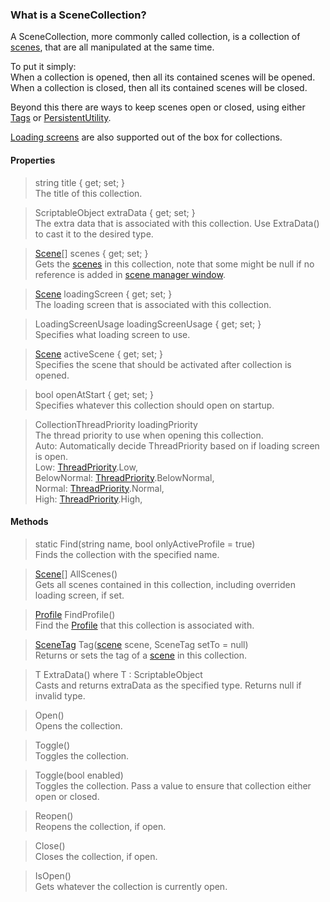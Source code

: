 ### What is a SceneCollection?
A SceneCollection, more commonly called collection, is a collection of [scenes](Scene), that are all manipulated at the same time.

To put it simply:\
When a collection is opened, then all its contained scenes will be opened. \
When a collection is closed, then all its contained scenes will be closed.

Beyond this there are ways to keep scenes open or closed, using either [Tags](SceneManagerWindow#tags) or [PersistentUtility](PersistentUtility).

[Loading screens](LoadingScreenUtility) are also supported out of the box for collections.

#### Properties

> string title { get; set; }\
The title of this collection.

> ScriptableObject extraData { get; set; }\
The extra data that is associated with this collection.
Use ExtraData<T>() to cast it to the desired type.

> [Scene](Scene)[] scenes { get; set; }\
Gets the [scenes](Scene) in this collection, note that some might be null if no reference is added in [scene manager window](SceneManagerWindow).

> [Scene](Scene) loadingScreen { get; set; }\
The loading screen that is associated with this collection.

> LoadingScreenUsage loadingScreenUsage { get; set; }\
Specifies what loading screen to use.

> [Scene](Scene) activeScene { get; set; }\
Specifies the scene that should be activated after collection is opened.

> bool openAtStart { get; set; }\
Specifies whatever this collection should open on startup.

> CollectionThreadPriority loadingPriority\
The thread priority to use when opening this collection.\
Auto: Automatically decide ThreadPriority based on if loading screen is open.\
Low: [ThreadPriority](https://docs.unity3d.com/ScriptReference/Application-backgroundLoadingPriority.html).Low,\
BelowNormal: [ThreadPriority](https://docs.unity3d.com/ScriptReference/Application-backgroundLoadingPriority.html).BelowNormal,\
Normal: [ThreadPriority](https://docs.unity3d.com/ScriptReference/Application-backgroundLoadingPriority.html).Normal,\
High: [ThreadPriority](https://docs.unity3d.com/ScriptReference/Application-backgroundLoadingPriority.html).High,

#### Methods

> static Find(string name, bool onlyActiveProfile = true)\
Finds the collection with the specified name.

> [Scene](Scene)[] AllScenes()\
Gets all scenes contained in this collection, including overriden loading screen, if set.

> [Profile](Profile) FindProfile()\
Find the [Profile](Profile) that this collection is associated with.

> [SceneTag](SceneManagerWindow#tags) Tag([scene](Scene) scene, SceneTag setTo = null)\
Returns or sets the tag of a [scene](Scene) in this collection.

> T ExtraData<T>() where T : ScriptableObject\
Casts and returns extraData as the specified type. Returns null if invalid type.

> Open()\
Opens the collection.

> Toggle()\
Toggles the collection.

> Toggle(bool enabled)\
Toggles the collection. Pass a value to ensure that collection either open or closed.

> Reopen()\
Reopens the collection, if open.

> Close()\
Closes the collection, if open.

> IsOpen()\
Gets whatever the collection is currently open.
